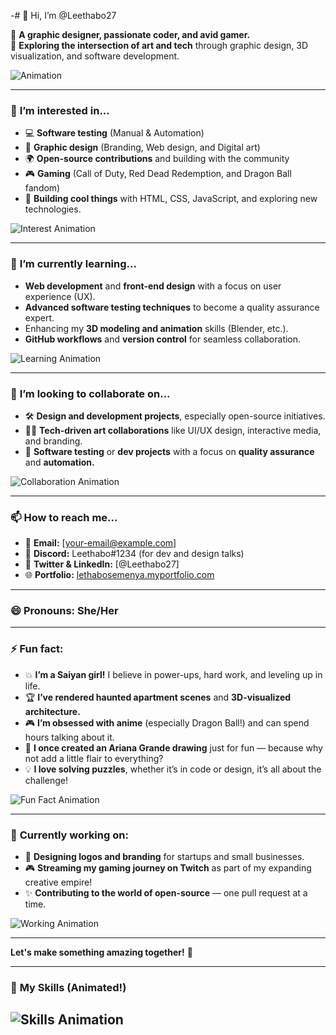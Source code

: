 -# 👋 Hi, I’m @Leethabo27

🔮 **A graphic designer, passionate coder, and avid gamer.**  
🌟 **Exploring the intersection of art and tech** through graphic design, 3D visualization, and software development.

![Animation](https://your-repository-link.com/your-animation.gif)

---

### 👀 **I’m interested in...**
- 💻 **Software testing** (Manual & Automation)  
- 🎨 **Graphic design** (Branding, Web design, and Digital art)  
- 🌍 **Open-source contributions** and building with the community  
- 🎮 **Gaming** (Call of Duty, Red Dead Redemption, and Dragon Ball fandom)  
- 🔧 **Building cool things** with HTML, CSS, JavaScript, and exploring new technologies.  

![Interest Animation](https://your-repository-link.com/your-interest-animation.gif)

---

### 🌱 **I’m currently learning...**
- **Web development** and **front-end design** with a focus on user experience (UX).  
- **Advanced software testing techniques** to become a quality assurance expert.  
- Enhancing my **3D modeling and animation** skills (Blender, etc.).  
- **GitHub workflows** and **version control** for seamless collaboration.

![Learning Animation](https://your-repository-link.com/your-learning-animation.gif)

---

### 💞️ **I’m looking to collaborate on...**
- 🛠️ **Design and development projects**, especially open-source initiatives.  
- 🧑‍💻 **Tech-driven art collaborations** like UI/UX design, interactive media, and branding.  
- 🔄 **Software testing** or **dev projects** with a focus on **quality assurance** and **automation.**

![Collaboration Animation](https://your-repository-link.com/your-collaboration-animation.gif)

---

### 📫 **How to reach me...**
- 📧 **Email:** [your-email@example.com]  
- 💬 **Discord:** Leethabo#1234 (for dev and design talks)  
- 🦸 **Twitter & LinkedIn:** [@Leethabo27]  
- 🌐 **Portfolio:** [lethabosemenya.myportfolio.com](https://lethabosemenya.myportfolio.com)

---

### 😄 **Pronouns:** **She/Her**

---

### ⚡ **Fun fact:**
- 💥 **I’m a Saiyan girl!** I believe in power-ups, hard work, and leveling up in life.  
- 🏆 **I’ve rendered haunted apartment scenes** and **3D-visualized architecture.**  
- 🎮 **I’m obsessed with anime** (especially Dragon Ball!) and can spend hours talking about it.  
- 🎤 **I once created an Ariana Grande drawing** just for fun — because why not add a little flair to everything?  
- 💡 **I love solving puzzles**, whether it’s in code or design, it’s all about the challenge!

![Fun Fact Animation](https://your-repository-link.com/your-fun-fact-animation.gif)

---

### 🚀 **Currently working on:**
- 🔧 **Designing logos and branding** for startups and small businesses.  
- 🎮 **Streaming my gaming journey on Twitch** as part of my expanding creative empire!  
- ✨ **Contributing to the world of open-source** — one pull request at a time.

![Working Animation](https://your-repository-link.com/your-working-animation.gif)

---

**Let's make something amazing together!** 🌟

---

### 🎨 **My Skills** (Animated!)

![Skills Animation](https://your-repository-link.com/your-skills-animation.gif)  
--


